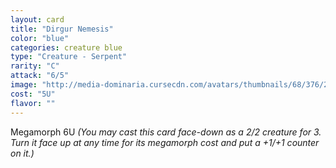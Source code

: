 ```yaml
---
layout: card
title: "Dirgur Nemesis"
color: "blue"
categories: creature blue
type: "Creature - Serpent"
rarity: "C"
attack: "6/5"
image: "http://media-dominaria.cursecdn.com/avatars/thumbnails/68/376/200/283/635618461204088993.png"
cost: "5U"
flavor: ""
---
```


Megamorph <span class="tip mana-icon mana-colorless-06" title="6 Colorless Mana">6</span><span class="tip mana-icon mana-blue" title="1 Blue Mana">U</span> <em>(You may cast this card face-down as a 2/2 creature for <span class="tip mana-icon mana-colorless-03" title="3 Colorless Mana">3</span>. Turn it face up at any time for its megamorph cost and put a +1/+1 counter on it.)</em>
